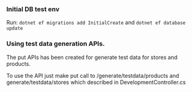 ### Initial DB test env
Run:
`dotnet ef migrations add InitialCreate`
and 
`dotnet ef database update`

### Using test data generation APIs.

The put APIs has been created for generate test data for stores and products. 

To use the API just make put call to /generate/testdata/products and generate/testdata/stores which described in DevelopmentController.cs

